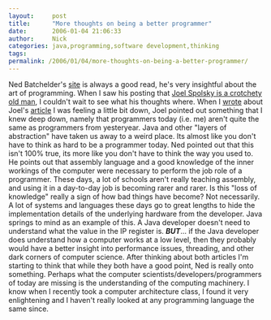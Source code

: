 ```yaml
---
layout:     post
title:      "More thoughts on being a better programmer"
date:       2006-01-04 21:06:33
author:     Nick
categories: java,programming,software development,thinking
tags:  
permalink: /2006/01/04/more-thoughts-on-being-a-better-programmer/
---
```

Ned Batchelder's [site](http://www.nedbatchelder.com/blog/index.html) is always a good read, he's very insightful about the art of programming. When I saw his posting that [Joel Spolsky is a crotchety old man](http://www.nedbatchelder.com/blog/20060101T073856.html), I couldn't wait to see what his thoughts where. When I [wrote](http://ironboundsoftware.com/blog/2006/01/01/being-a-better-prorgammer/) about Joel's [article](http://www.joelonsoftware.com/articles/ThePerilsofJavaSchools.html) I was feeling a little bit down, Joel pointed out something that I knew deep down, namely that programmers today (i.e. me) aren't quite the same as programmers from yesteryear. Java and other "layers of abstraction" have taken us away to a weird place. Its almost like you don't have to think as hard to be a programmer today. Ned pointed out that this isn't 100% true, its more like you don't have to think the way you used to. He points out that assembly language and a good knowledge of the inner workings of the computer were necessary to perform the job role of a programmer. These days, a lot of schools aren't really teaching assembly, and using it in a day-to-day job is becoming rarer and rarer. Is this "loss of knowledge" really a sign of how bad things have become? Not necessarily. A lot of systems and languages these days go to great lengths to hide the implementation details of the underlying hardware from the developer. Java springs to mind as an example of this. A Java developer doesn't need to understand what the value in the IP register is. **_BUT_**... if the Java developer does understand how a computer works at a low level, then they probably would have a better insight into performance issues, threading, and other dark corners of computer science. After thinking about both articles I'm starting to think that while they both have a good point, Ned is really onto something. Perhaps what the computer scientists/developers/programmers of today are missing is the understanding of the computing machinery. I know when I recently took a computer architecture class, I found it very enlightening and I haven't really looked at any programming language the same since. 
